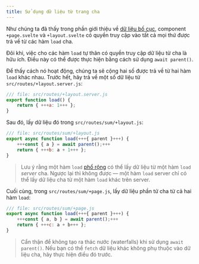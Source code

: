 ```yaml
---
title: Sử dụng dữ liệu từ trang cha
---
```


Như chúng ta đã thấy trong phần giới thiệu về [dữ liệu bố cục](/tutorial/layout-data), component `+page.svelte` và `+layout.svelte` có quyền truy cập vào tất cả mọi thứ được trả về từ các hàm `load` cha.

Đôi khi, việc cho các hàm `load` tự thân có quyền truy cập dữ liệu từ cha là hữu ích. Điều này có thể được thực hiện bằng cách sử dụng `await parent()`.

Để thấy cách nó hoạt động, chúng ta sẽ cộng hai số được trả về từ hai hàm `load` khác nhau. Trước hết, hãy trả về một số dữ liệu từ `src/routes/+layout.server.js`:

```js
/// file: src/routes/+layout.server.js
export function load() {
	return { +++a: 1+++ };
}
```

Sau đó, lấy dữ liệu đó trong `src/routes/sum/+layout.js`:

```js
/// file: src/routes/sum/+layout.js
export async function load(+++{ parent }+++) {
	+++const { a } = await parent();+++
	return { +++b: a + 1+++ };
}
```

> Lưu ý rằng một hàm `load` [phổ rộng](/tutorial/universal-load-functions) có thể lấy dữ liệu từ một hàm `load` _server_ cha. Ngược lại thì không được — một hàm `load` server chỉ có thể lấy dữ liệu cha từ một hàm `load` khác trên server.

Cuối cùng, trong `src/routes/sum/+page.js`, lấy dữ liệu phần tử cha từ cả hai hàm `load`:

```js
/// file: src/routes/sum/+page.js
export async function load(+++{ parent }+++) {
	+++const { a, b } = await parent();+++
	return { +++c: a + b+++ };
}
```

> Cẩn thận để không tạo ra thác nước (waterfalls) khi sử dụng `await parent()`. Nếu bạn có thể `fetch` dữ liệu khác không phụ thuộc vào dữ liệu cha, hãy thực hiện điều đó trước.
